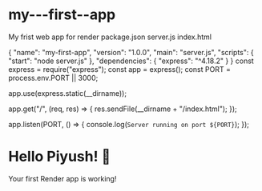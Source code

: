 # my---first--app
My frist web app for render
package.json
server.js
index.html

{
  "name": "my-first-app",
  "version": "1.0.0",
  "main": "server.js",
  "scripts": {
    "start": "node server.js"
  },
  "dependencies": {
    "express": "^4.18.2"
  }
}
const express = require("express");
const app = express();
const PORT = process.env.PORT || 3000;

app.use(express.static(__dirname));

app.get("/", (req, res) => {
  res.sendFile(__dirname + "/index.html");
});

app.listen(PORT, () => {
  console.log(`Server running on port ${PORT}`);
});

<!DOCTYPE html>
<html>
<head>
  <title>My First Render App</title>
</head>
<body>
  <h1>Hello Piyush! 👋</h1>
  <p>Your first Render app is working!</p>
</body>
</html>
